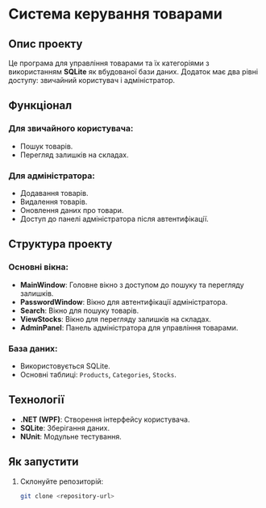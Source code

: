 # Система керування товарами

## Опис проекту
Це програма для управління товарами та їх категоріями з використанням **SQLite** як вбудованої бази даних. Додаток має два рівні доступу: звичайний користувач і адміністратор.

## Функціонал
### Для звичайного користувача:
- Пошук товарів.
- Перегляд залишків на складах.

### Для адміністратора:
- Додавання товарів.
- Видалення товарів.
- Оновлення даних про товари.
- Доступ до панелі адміністратора після автентифікації.

## Структура проекту
### Основні вікна:
- **MainWindow**: Головне вікно з доступом до пошуку та перегляду залишків.
- **PasswordWindow**: Вікно для автентифікації адміністратора.
- **Search**: Вікно для пошуку товарів.
- **ViewStocks**: Вікно для перегляду залишків на складах.
- **AdminPanel**: Панель адміністратора для управління товарами.

### База даних:
- Використовується SQLite.
- Основні таблиці: `Products`, `Categories`, `Stocks`.

## Технології
- **.NET (WPF)**: Створення інтерфейсу користувача.
- **SQLite**: Зберігання даних.
- **NUnit**: Модульне тестування.

## Як запустити
1. Склонуйте репозиторій:
   ```bash
   git clone <repository-url>

